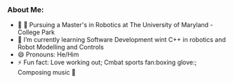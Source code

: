 ### About Me:

- 📏 📐 Pursuing a Master's in Robotics at The University of Maryland - College Park
- 🌱 I’m currently learning Software Development wint C++ in robotics and Robot Modelling and Controls
- 😄 Pronouns: He/Him
- ⚡ Fun fact: Love working out; Cmbat sports fan:boxing glove:; Composing music 🎵

